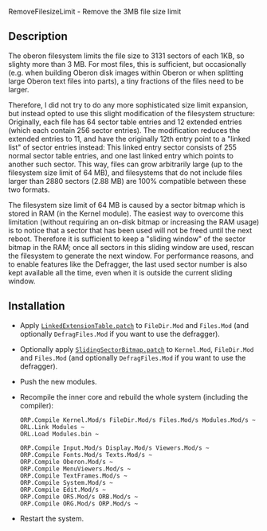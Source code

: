 RemoveFilesizeLimit - Remove the 3MB file size limit

Description
-----------

The oberon filesystem limits the file size to 3131 sectors of each 1KB, so slighty
more than 3 MB. For most files, this is sufficient, but occasionally (e.g. when
building Oberon disk images within Oberon or when splitting large Oberon text files
into parts), a tiny fractions of the files need to be larger.

Therefore, I did not try to do any more sophisticated size limit expansion, but
instead opted to use this slight modification of the filesystem structure:
Originally, each file has 64 sector table entries and 12 extended entries (which
each contain 256 sector entries). The modification reduces the extended entries
to 11, and have the originally 12th entry point to a "linked list" of sector
entries instead: This linked entry sector consists of 255 normal sector table
entries, and one last linked entry which points to another such sector. This way,
files can grow arbitrarily large (up to the filesystem size limit of 64 MB), and
filesystems that do not include files larger than 2880 sectors (2.88 MB) are 100%
compatible between these two formats.

The filesystem size limit of 64 MB is caused by a sector bitmap which is stored
in RAM (in the Kernel module). The easiest way to overcome this limitation (without
requiring an on-disk bitmap or increasing the RAM usage) is to notice that a sector
that has been used will not be freed until the next reboot. Therefore it is
sufficient to keep a "sliding window" of the sector bitmap in the RAM; once all
sectors in this sliding window are used, rescan the filesystem to generate the next
window. For performance reasons, and to enable features like the Defragger, the
last used sector number is also kept available all the time, even when it is outside
the current sliding window.


Installation
------------

- Apply [`LinkedExtensionTable.patch`](LinkedExtensionTable.patch) to `FileDir.Mod`
  and `Files.Mod` (and optionally `DefragFiles.Mod` if you want to use the defragger).

- Optionally apply [`SlidingSectorBitmap.patch`](SlidingSectorBitmap.patch) to `Kernel.Mod`,
  `FileDir.Mod` and `Files.Mod` (and optionally `DefragFiles.Mod` if you want to use the defragger).

- Push the new modules.

- Recompile the inner core and rebuild the whole system (including the compiler):

      ORP.Compile Kernel.Mod/s FileDir.Mod/s Files.Mod/s Modules.Mod/s ~
      ORL.Link Modules ~
      ORL.Load Modules.bin ~

      ORP.Compile Input.Mod/s Display.Mod/s Viewers.Mod/s ~
      ORP.Compile Fonts.Mod/s Texts.Mod/s ~
      ORP.Compile Oberon.Mod/s ~
      ORP.Compile MenuViewers.Mod/s ~
      ORP.Compile TextFrames.Mod/s ~
      ORP.Compile System.Mod/s ~
      ORP.Compile Edit.Mod/s ~
      ORP.Compile ORS.Mod/s ORB.Mod/s ~
      ORP.Compile ORG.Mod/s ORP.Mod/s ~

- Restart the system.
